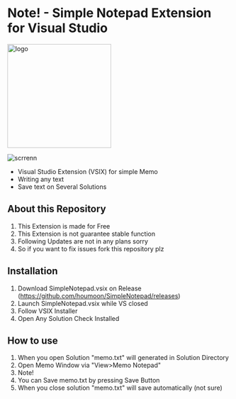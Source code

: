 # Note! - Simple Notepad Extension for Visual Studio
<img width="234" alt="logo" src="https://github.com/houmoon/SimpleNotepad/assets/60174931/fc8a5305-66ff-47f5-bd19-8a22299101a8">

![scrrenn](https://github.com/houmoon/SimpleNotepad/assets/60174931/99cb5762-7d2b-4baa-96c8-613a15cc47d2)

- Visual Studio Extension (VSIX) for simple Memo
- Writing any text
- Save text on Several Solutions

## About this Repository
1. This Extension is made for Free
2. This Extension is not guarantee stable function
3. Following Updates are not in any plans sorry
4. So if you want to fix issues fork this repository plz



## Installation
1. Download SimpleNotepad.vsix on Release (https://github.com/houmoon/SimpleNotepad/releases)
2. Launch SimpleNotepad.vsix while VS closed
3. Follow VSIX Installer
4. Open Any Solution Check Installed

## How to use
1. When you open Solution "memo.txt" will generated in Solution Directory
2. Open Memo Window via "View>Memo Notepad"
3. Note!
4. You can Save memo.txt by pressing Save Button
5. When you close solution "memo.txt" will save automatically (not sure)


